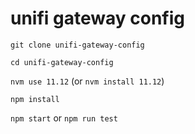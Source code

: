 # unifi gateway config

`git clone unifi-gateway-config`

`cd unifi-gateway-config`

`nvm use 11.12` (or `nvm install 11.12`)

`npm install`

`npm start` or `npm run test`
